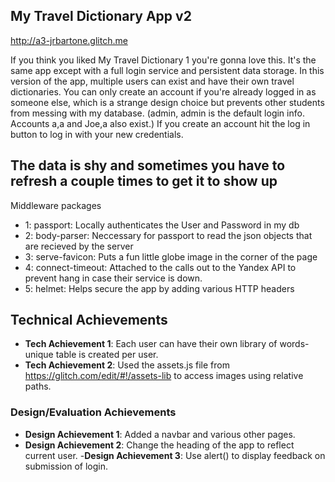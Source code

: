 
## My Travel Dictionary App v2

 http://a3-jrbartone.glitch.me

   If you think you liked My Travel Dictionary 1 you're gonna love this. It's the same app except with a full login service and persistent data storage. In this version of the app, multiple users can exist and have their
  own travel dictionaries. You can only create an account if you're already logged in as someone else, which is a strange design choice but prevents other students from messing with my database. (admin, admin is the
  default login info. Accounts a,a and Joe,a also exist.) If you create an account hit the log in button to log in with your new credentials. 
  
  ## The data is shy and sometimes you have to refresh a couple times to get it to show up

Middleware packages
- 1: passport: Locally authenticates the User and Password in my db
- 2: body-parser: Neccessary for passport to read the json objects that are recieved by the server
- 3: serve-favicon: Puts a fun little globe image in the corner of the page
- 4: connect-timeout: Attached to the calls out to the Yandex API to prevent hang in case their service is down.
- 5: helmet: Helps secure the app by adding various HTTP headers

## Technical Achievements
- **Tech Achievement 1**: Each user can have their own library of words- unique table is created per user.
- **Tech Achievement 2**: Used the assets.js file from https://glitch.com/edit/#!/assets-lib to access images using relative paths.

### Design/Evaluation Achievements
- **Design Achievement 1**: Added a navbar and various other pages.
- **Design Achievement 2**: Change the heading of the app to reflect current user.
-**Design Achievement 3**: Use alert() to display feedback on submission of login.
